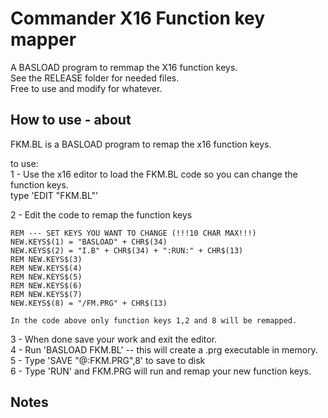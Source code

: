 
# Commander X16 Function key mapper  

A BASLOAD program to remmap the X16 function keys.  
See the RELEASE folder for needed files.  
Free to use and modify for whatever.  

## How to use - about  

FKM.BL is a BASLOAD program to remap the x16 function keys.  

to use:  
1 - Use the x16 editor to load the FKM.BL code so you can change the function keys.  
	type 'EDIT "FKM.BL"'  

2 -	Edit the code to remap the function keys  
	
	REM --- SET KEYS YOU WANT TO CHANGE (!!!10 CHAR MAX!!!)  
	NEW.KEYS$(1) = "BASLOAD" + CHR$(34)  
	NEW.KEYS$(2) = "I.B" + CHR$(34) + ":RUN:" + CHR$(13)  
	REM NEW.KEYS$(3)  
	REM NEW.KEYS$(4)  
	REM NEW.KEYS$(5)  
	REM NEW.KEYS$(6)  
	REM NEW.KEYS$(7)  
	NEW.KEYS$(8) = "/FM.PRG" + CHR$(13)  

	In the code above only function keys 1,2 and 8 will be remapped.  

3 -	When done save your work and exit the editor.  
4 - Run 'BASLOAD FKM.BL' -- this will create a .prg executable in memory.  
5 - Type 'SAVE "@:FKM.PRG",8' to save to disk  
6 - Type 'RUN' and FKM.PRG will run and remap your new function keys.  
 
## Notes  

